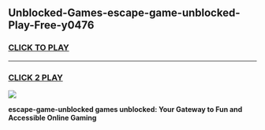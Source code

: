 
## Unblocked-Games-escape-game-unblocked-Play-Free-y0476
<h3>
<a href="https://premium76.site?title=escape-game-unblocked&ref=09A">CLICK TO PLAY</a></h3>
<hr>

<h3>
<a href="https://premium76.site?title=escape-game-unblocked&ref=09A">CLICK 2 PLAY</a>
  
</h3>

<a href="https://premium76.site?title=escape-game-unblocked&ref=09A"><img src="https://clearcache.store/games.png"></a>


**escape-game-unblocked games unblocked: Your Gateway to Fun and Accessible Online Gaming**
